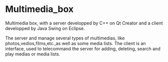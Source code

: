 # Multimedia_box

Multimedia box, with a server developped by C++ on Qt Creator and a client developped by Java Swing on Eclipse.

The server and manage several types of multimedias, like photos,vedios,films,etc.,as well as some media lists.
The client is an interface, used to telecommand the server for adding, deleting, search and play medias or media lists.

